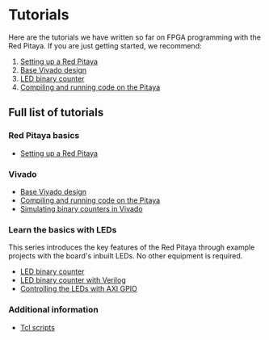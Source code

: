 # Tutorials

Here are the tutorials we have written so far on FPGA programming with the Red Pitaya. If you are just getting started, we recommend:

1. [Setting up a Red Pitaya](/Tutorials/SETUP_Connecting)
2. [Base Vivado design](/Tutorials/SETUP_BaseCode)
3. [LED binary counter](/Tutorials/PROJ_LEDCounter)
4. [Compiling and running code on the Pitaya](/Tutorials/SETUP_Compiling)

## Full list of tutorials

### Red Pitaya basics

* [Setting up a Red Pitaya](/Tutorials/SETUP_Connecting)

### Vivado

- [Base Vivado design](/Tutorials/SETUP_BaseCode)
- [Compiling and running code on the Pitaya](/Tutorials/SETUP_Compiling)
- [Simulating binary counters in Vivado](/Tutorials/PROJ_LEDSimulating)

### Learn the basics with LEDs

This series introduces the key features of the Red Pitaya through example projects with the board's inbuilt LEDs. No other equipment is required.

* [LED binary counter](/Tutorials/PROJ_LEDCounter)
* [LED binary counter with Verilog](/Tutorials/PROJ_LEDCounterVerilog)
* [Controlling the LEDs with AXI GPIO](/Tutorials/PROJ_LEDAXI)

### Additional information

- [Tcl scripts](/Tutorials/TCL_RunningTCL)
